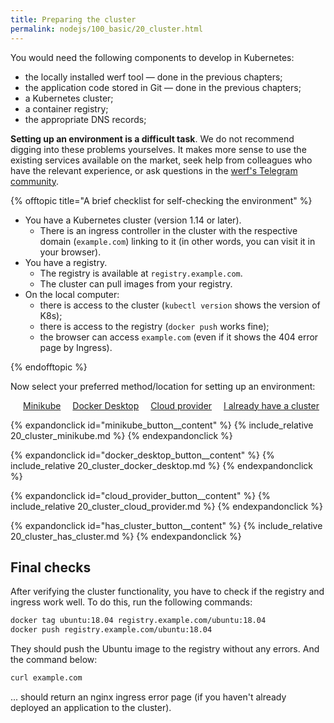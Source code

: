 ```yaml
---
title: Preparing the cluster
permalink: nodejs/100_basic/20_cluster.html
---
```


You would need the following components to develop in Kubernetes:

- the locally installed werf tool — done in the previous chapters;
- the application code stored in Git — done in the previous chapters;
- a Kubernetes cluster;
- a container registry;
- the appropriate DNS records;

**Setting up an environment is a difficult task**. We do not recommend digging into these problems yourselves. It makes more sense to use the existing services available on the market, seek help from colleagues who have the relevant experience, or ask questions in the [werf's Telegram community](https://t.me/werf_ru).

{% offtopic title="A brief checklist for self-checking the environment" %}

- You have a Kubernetes cluster (version 1.14 or later).
    - There is an ingress controller in the cluster with the respective domain (`example.com`) linking to it (in other words, you can visit it in your browser).
- You have a registry.
    - The registry is available at `registry.example.com`.
    - The cluster can pull images from your registry.
- On the local computer:
    - there is access to the cluster (`kubectl version` shows the version of K8s); 
    - there is access to the registry (`docker push` works fine);
    - the browser can access `example.com` (even if it shows the 404 error page by Ingress).

{% endofftopic %}

Now select your preferred method/location for setting up an environment:

<div style="display: flex; justify-content: space-between; margin: 0 10px 0 20px;">
<div class="button__blue button__blue_inline expand_columns_button" id="minikube_button"><a href="#">Minikube</a></div>
<div class="button__blue button__blue_inline expand_columns_button" id="docker_desktop_button"><a href="#">Docker Desktop</a></div>
<div class="button__blue button__blue_inline expand_columns_button" id="cloud_provider_button"><a href="#">Cloud provider</a></div>
<div class="button__blue button__blue_inline expand_columns_button" id="has_cluster_button"><a href="#">I already have a cluster</a></div>
</div>

{% expandonclick id="minikube_button__content" %}
{% include_relative 20_cluster_minikube.md %}
{% endexpandonclick %}

{% expandonclick id="docker_desktop_button__content" %}
{% include_relative 20_cluster_docker_desktop.md %}
{% endexpandonclick %}

{% expandonclick id="cloud_provider_button__content" %}
{% include_relative 20_cluster_cloud_provider.md %}
{% endexpandonclick %}

{% expandonclick id="has_cluster_button__content" %}
{% include_relative 20_cluster_has_cluster.md %}
{% endexpandonclick %}

## Final checks

After verifying the cluster functionality, you have to check if the registry and ingress work well. To do this, run the following commands:

```bash
docker tag ubuntu:18.04 registry.example.com/ubuntu:18.04
docker push registry.example.com/ubuntu:18.04
```

They should push the Ubuntu image to the registry without any errors. And the command below:

```bash
curl example.com
```

... should return an nginx ingress error page (if you haven't already deployed an application to the cluster).

<div id="go-forth-button">
    <go-forth url="30_deploy.html" label="Deploying the application" framework="{{ page.label_framework }}" ci="{{ page.label_ci }}" guide-code="{{ page.guide_code }}" base-url="{{ site.baseurl }}"></go-forth>
</div>
